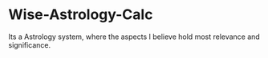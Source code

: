 # Wise-Astrology-Calc
Its a Astrology system, where the aspects I believe hold most relevance and significance.
